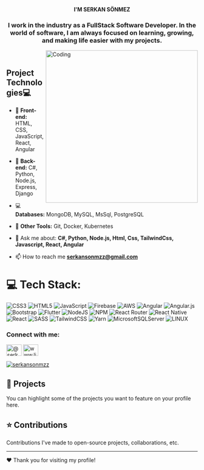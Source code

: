 <p align="center">
  <b>I'M SERKAN SÖNMEZ</b>
</p>

<h3 align="center">I work in the industry as a FullStack Software Developer. In the world of software, I am always focused on learning, growing, and making life easier with my projects.</h3>
<img align="right" alt="Coding" width ="400" src="https://cdn.dribbble.com/users/1162077/screenshots/3848914/programmer.gif">
<br>



## Project Technologies💻
- 🌱 **Front-end:** HTML, CSS, JavaScript, React, Angular
- 💬 **Back-end:** C#, Python, Node.js, Express, Django
- 💻 **Databases:** MongoDB, MySQL, MsSql, PostgreSQL
- 🔭 **Other Tools:** Git, Docker, Kubernetes

- 💬 Ask me about: **C#, Python, Node.js, Html, Css, TailwindCss, Javascript, React, Angular**

- 📫 How to reach me **serkansonmzz@gmail.com**


# 💻 Tech Stack:
![CSS3](https://img.shields.io/badge/css3-%231572B6.svg?style=for-the-badge&logo=css3&logoColor=white) ![HTML5](https://img.shields.io/badge/html5-%23E34F26.svg?style=for-the-badge&logo=html5&logoColor=white) ![JavaScript](https://img.shields.io/badge/javascript-%23323330.svg?style=for-the-badge&logo=javascript&logoColor=%23F7DF1E) ![Firebase](https://img.shields.io/badge/firebase-%23039BE5.svg?style=for-the-badge&logo=firebase) ![AWS](https://img.shields.io/badge/AWS-%23FF9900.svg?style=for-the-badge&logo=amazon-aws&logoColor=white) ![Angular](https://img.shields.io/badge/angular-%23DD0031.svg?style=for-the-badge&logo=angular&logoColor=white) ![Angular.js](https://img.shields.io/badge/angular.js-%23E23237.svg?style=for-the-badge&logo=angularjs&logoColor=white) ![Bootstrap](https://img.shields.io/badge/bootstrap-%23563D7C.svg?style=for-the-badge&logo=bootstrap&logoColor=white) ![Flutter](https://img.shields.io/badge/Flutter-%2302569B.svg?style=for-the-badge&logo=Flutter&logoColor=white) ![NodeJS](https://img.shields.io/badge/node.js-6DA55F?style=for-the-badge&logo=node.js&logoColor=white) ![NPM](https://img.shields.io/badge/NPM-%23000000.svg?style=for-the-badge&logo=npm&logoColor=white) ![React Router](https://img.shields.io/badge/React_Router-CA4245?style=for-the-badge&logo=react-router&logoColor=white) ![React Native](https://img.shields.io/badge/react_native-%2320232a.svg?style=for-the-badge&logo=react&logoColor=%2361DAFB) ![React](https://img.shields.io/badge/react-%2320232a.svg?style=for-the-badge&logo=react&logoColor=%2361DAFB) ![SASS](https://img.shields.io/badge/SASS-hotpink.svg?style=for-the-badge&logo=SASS&logoColor=white) ![TailwindCSS](https://img.shields.io/badge/tailwindcss-%2338B2AC.svg?style=for-the-badge&logo=tailwind-css&logoColor=white) ![Yarn](https://img.shields.io/badge/yarn-%232C8EBB.svg?style=for-the-badge&logo=yarn&logoColor=white) ![MicrosoftSQLServer](https://img.shields.io/badge/Microsoft%20SQL%20Sever-CC2927?style=for-the-badge&logo=microsoft%20sql%20server&logoColor=white) 	 ![LINUX](https://img.shields.io/badge/Linux-FCC624?style=for-the-badge&logo=linux&logoColor=black)

<h3 align="left">Connect with me:</h3>
<p align="left">
<a href="https://twitter.com/serkansonmzz" target="_blank"><img align="center" src="https://raw.githubusercontent.com/rahuldkjain/github-profile-readme-generator/master/src/images/icons/Social/twitter.svg" alt="@serkansonmzz" height="30" width="40" /></a>
<a href="https://www.linkedin.com/in/serkan-sönmez-a07967248" target="_blank"><img align="center" src="https://raw.githubusercontent.com/rahuldkjain/github-profile-readme-generator/master/src/images/icons/Social/linked-in-alt.svg" alt="www.linkedin.com/in/serkan-sönmez-a07967248" height="30" width="40" /></a>
  <p align="left"> <a href="[https://twitter.com/serkansonmzz]" target="blank"><img src="https://img.shields.io/twitter/follow/serkansonmzz?logo=twitter&style=for-the-badge" alt="serkansonmzz" /></a> </p>
</p>

## 🌟 Projects
You can highlight some of the projects you want to feature on your profile here.

## ⭐ Contributions
Contributions I've made to open-source projects, collaborations, etc.

---
❤️ Thank you for visiting my profile!
